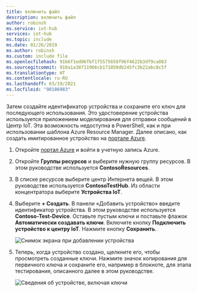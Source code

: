```yaml
---
title: включить файл
description: включить файл
author: robinsh
ms.service: iot-hub
services: iot-hub
ms.topic: include
ms.date: 02/26/2019
ms.author: robinsh
ms.custom: include file
ms.openlocfilehash: 91b6f1ed06fbf1f5575650f96f4622b3df9ca083
ms.sourcegitcommit: 910a1a38711966cb171050db245fc3b22abc8c5f
ms.translationtype: HT
ms.contentlocale: ru-RU
ms.lasthandoff: 03/19/2021
ms.locfileid: "98186983"
---
```

<!-- This is the instructions for creating a simulated device you can use for testing routing.-->

Затем создайте идентификатор устройства и сохраните его ключ для последующего использования. Это удостоверение устройства используется приложением моделирования для отправки сообщений в Центр IoT. Эта возможность недоступна в PowerShell, как и при использовании шаблона Azure Resource Manager. Далее описано, как создать имитированное устройство на [портале Azure](https://portal.azure.com).

1. Откройте [портал Azure](https://portal.azure.com) и войти в учетную запись Azure.

2. Откройте **Группы ресурсов** и выберите нужную группу ресурсов. В этом руководстве используется **ContosoResources**.

3. В списке ресурсов выберите центр Интернета вещей. В этом руководстве используется **ContosoTestHub**. Из области концентратора выберите **Устройства IoT**.

4. Выберите **+ Создать**. В панели «Добавить устройство» введите идентификатор устройства. В этом руководстве используется **Contoso-Test-Device**. Оставьте пустым ключи и поставьте флажок **Автоматически создавать ключи**. Включите кнопку **Подключить устройство к центру IoT**. Нажмите кнопку **Сохранить**.

   ![Снимок экрана при добавлении устройства](./media/iot-hub-include-create-simulated-device-portal/add-device.png)

5. Теперь, когда устройство создано, щелкните его, чтобы просмотреть созданные ключи. Нажмите значок копирования для первичного ключа и сохраните его, например в блокноте, для этапа тестирования, описанного далее в этом руководстве.

   ![Сведения об устройстве, включая ключи](./media/iot-hub-include-create-simulated-device-portal/device-details.png)